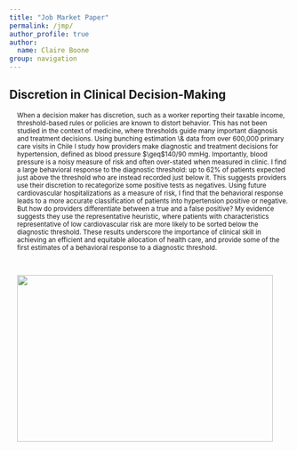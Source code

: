 ```yaml
---
title: "Job Market Paper"
permalink: /jmp/
author_profile: true
author:
  name: Claire Boone
group: navigation
---
```


<meta name="description" content="Claire Boone's job market paper.">

## Discretion in Clinical Decision-Making 

<div style="margin-left: 1em;">
<small> 
<p> When a decision maker has discretion, such as a worker reporting their taxable income, threshold-based rules or policies are known to distort behavior. This has not been studied in the context of medicine, where thresholds guide many important diagnosis and treatment decisions. Using bunching estimation \& data from over 600,000 primary care visits in Chile I study how providers make diagnostic and treatment decisions for hypertension, defined as blood pressure $\geq$140/90 mmHg. Importantly, blood pressure is a noisy measure of risk and often over-stated when measured in clinic. I find a large behavioral response to the diagnostic threshold: up to 62% of patients expected just above the threshold who are instead recorded just below it. This suggests providers use their discretion to recategorize some positive tests as negatives. Using future cardiovascular hospitalizations as a measure of risk, I find that the behavioral response leads to a more accurate classification of patients into hypertension positive or negative. But how do providers differentiate between a true and a false positive? My evidence suggests they use the representative heuristic, where patients with characteristics representative of low cardiovascular risk are more likely to be sorted below the diagnostic threshold. These results underscore the importance of clinical skill in achieving an efficient and equitable allocation of health care, and provide some of the first estimates of a behavioral response to a diagnostic threshold. </p>  
</small>
<br>
<p align="left">
  <img width="460" height="300" src="https://claireboone.github.io/files/website_bunching_diag.png"> 
</p>
